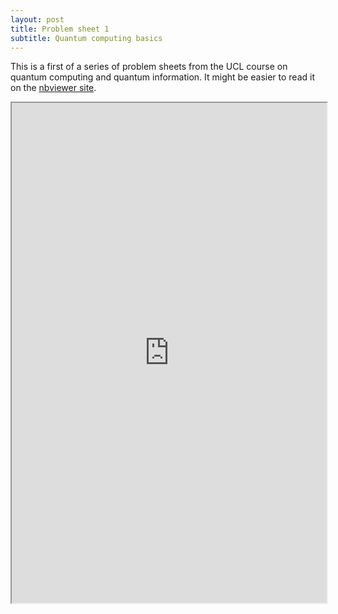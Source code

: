 ```yaml
---
layout: post
title: Problem sheet 1
subtitle: Quantum computing basics
---
```


This is a first of a series of problem sheets from the UCL course on quantum computing and quantum information.
It might be easier to read it on the [nbviewer site](https://nbviewer.jupyter.org/github/jkshenton/quantum_problems/blob/master/Quantum_Computing_Problem_Sheet_1.ipynb).

<iframe src="https://nbviewer.jupyter.org/github/jkshenton/quantum_problems/blob/master/Quantum_Computing_Problem_Sheet_1.ipynb"  width="100%" height="800">
</ifram>
